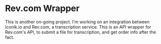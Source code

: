 # Rev.com Wrapper

This is another on-going project. I'm working on an integration between Iconik.io and Rev.com, a transcription service. This is an API wrapper for Rev.com's API, to submit a file for transcription, and get order info after the fact. 
